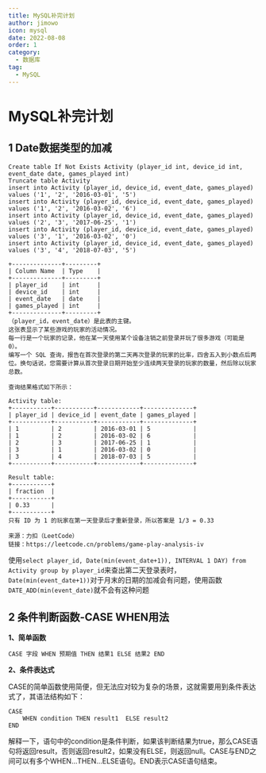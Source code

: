```yaml
---
title: MySQL补完计划
author: jimowo
icon: mysql
date: 2022-08-08
order: 1
category:
  - 数据库
tag:
  - MySQL
---
```


# MySQL补完计划

## 1 Date数据类型的加减

```mysql
Create table If Not Exists Activity (player_id int, device_id int, event_date date, games_played int)
Truncate table Activity
insert into Activity (player_id, device_id, event_date, games_played) values ('1', '2', '2016-03-01', '5')
insert into Activity (player_id, device_id, event_date, games_played) values ('1', '2', '2016-03-02', '6')
insert into Activity (player_id, device_id, event_date, games_played) values ('2', '3', '2017-06-25', '1')
insert into Activity (player_id, device_id, event_date, games_played) values ('3', '1', '2016-03-02', '0')
insert into Activity (player_id, device_id, event_date, games_played) values ('3', '4', '2018-07-03', '5')
```

```
+--------------+---------+
| Column Name  | Type    |
+--------------+---------+
| player_id    | int     |
| device_id    | int     |
| event_date   | date    |
| games_played | int     |
+--------------+---------+
（player_id，event_date）是此表的主键。
这张表显示了某些游戏的玩家的活动情况。
每一行是一个玩家的记录，他在某一天使用某个设备注销之前登录并玩了很多游戏（可能是 0）。
编写一个 SQL 查询，报告在首次登录的第二天再次登录的玩家的比率，四舍五入到小数点后两位。换句话说，您需要计算从首次登录日期开始至少连续两天登录的玩家的数量，然后除以玩家总数。

查询结果格式如下所示：

Activity table:
+-----------+-----------+------------+--------------+
| player_id | device_id | event_date | games_played |
+-----------+-----------+------------+--------------+
| 1         | 2         | 2016-03-01 | 5            |
| 1         | 2         | 2016-03-02 | 6            |
| 2         | 3         | 2017-06-25 | 1            |
| 3         | 1         | 2016-03-02 | 0            |
| 3         | 4         | 2018-07-03 | 5            |
+-----------+-----------+------------+--------------+

Result table:
+-----------+
| fraction  |
+-----------+
| 0.33      |
+-----------+
只有 ID 为 1 的玩家在第一天登录后才重新登录，所以答案是 1/3 = 0.33

来源：力扣（LeetCode）
链接：https://leetcode.cn/problems/game-play-analysis-iv
```

使用`select player_id, Date(min(event_date+1)), INTERVAL 1 DAY) from Activity group by player_id`来查出第二天登录表时，`Date(min(event_date+1))`对于月末的日期的加减会有问题，使用函数`DATE_ADD(min(event_date)`就不会有这种问题

## 2 条件判断函数-CASE WHEN用法

**1、简单函数**

```text
CASE 字段 WHEN 预期值 THEN 结果1 ELSE 结果2 END
```

**2、条件表达式**

CASE的简单函数使用简便，但无法应对较为复杂的场景，这就需要用到条件表达式了，其语法结构如下：

```text
CASE 
	WHEN condition THEN result1  ELSE result2
END
```

解释一下，语句中的condition是条件判断，如果该判断结果为true，那么CASE语句将返回result，否则返回result2，如果没有ELSE，则返回null。CASE与END之间可以有多个WHEN…THEN…ELSE语句。END表示CASE语句结束。
